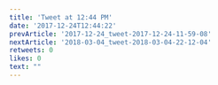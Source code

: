```yaml
---
title: 'Tweet at 12:44 PM'
date: '2017-12-24T12:44:22'
prevArticle: '2017-12-24_tweet-2017-12-24-11-59-08'
nextArticle: '2018-03-04_tweet-2018-03-04-22-12-04'
retweets: 0
likes: 0
text: ""
---
```

